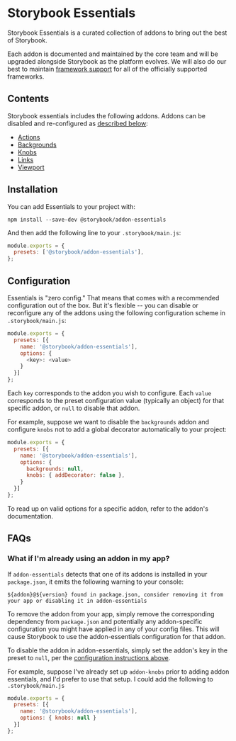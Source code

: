 # Storybook Essentials

Storybook Essentials is a curated collection of addons to bring out the best of Storybook.

Each addon is documented and maintained by the core team and will be upgraded alongside Storybook as the platform evolves. We will also do our best to maintain [framework support](https://github.com/storybookjs/storybook/blob/master/ADDONS_SUPPORT.md) for all of the officially supported frameworks.

## Contents

Storybook essentials includes the following addons. Addons can be disabled and re-configured as [described below](#configuration):

- [Actions](https://github.com/storybookjs/storybook/tree/next/addons/actions)
- [Backgrounds](https://github.com/storybookjs/storybook/tree/next/addons/backgrounds)
- [Knobs](https://github.com/storybookjs/storybook/tree/next/addons/knobs)
- [Links](https://github.com/storybookjs/storybook/tree/next/addons/links)
- [Viewport](https://github.com/storybookjs/storybook/tree/next/addons/viewport)

## Installation

You can add Essentials to your project with:

```
npm install --save-dev @storybook/addon-essentials
```

And then add the following line to your `.storybook/main.js`:

```js
module.exports = {
  presets: ['@storybook/addon-essentials'],
};
```

## Configuration

Essentials is "zero config." That means that comes with a recommended configuration out of the box. But it's flexible -- you can disable or reconfigure any of the addons using the following configuration scheme in `.storybook/main.js`:

```js
module.exports = {
  presets: [{
    name: '@storybook/addon-essentials'],
    options: {
      <key>: <value>
    }
  }]
};
```

Each `key` corresponds to the addon you wish to configure. Each `value` corresponds to the preset configuration value (typically an object) for that specific addon, or `null` to disable that addon.

For example, suppose we want to disable the `backgrounds` addon and configure `knobs` not to add a global decorator automatically to your project:

```js
module.exports = {
  presets: [{
    name: '@storybook/addon-essentials'],
    options: {
      backgrounds: null,
      knobs: { addDecorator: false },
    }
  }]
};
```

To read up on valid options for a specific addon, refer to the addon's documentation.

## FAQs

### What if I'm already using an addon in my app?

If `addon-essentials` detects that one of its addons is installed in your `package.json`, it emits the following warning to your console:

```
${addon}@${version} found in package.json, consider removing it from your app or disabling it in addon-essentials
```

To remove the addon from your app, simply remove the corresponding dependency from `package.json` and potentially any addon-specific configuration you might have applied in any of your config files. This will cause Storybook to use the addon-essentials configuration for that addon.

To disable the addon in addon-essentials, simply set the addon's key in the preset to `null`, per the [configuration instructions above](#configuration).

For example, suppose I've already set up `addon-knobs` prior to adding addon essentials, and I'd prefer to use that setup. I could add the following to `.storybook/main.js`

```js
module.exports = {
  presets: [{
    name: '@storybook/addon-essentials'],
    options: { knobs: null }
  }]
};
```
